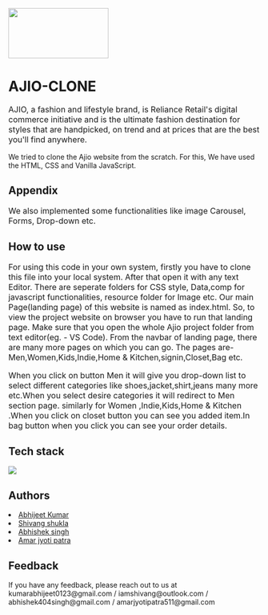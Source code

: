 <img src="https://static.punjabkesari.in/multimedia/2018_3image_12_58_137898755ajio-ll.jpg" style="width:200px;height:100px"><h1>AJIO-CLONE</h1>
<p style="font-size:16px">AJIO, a fashion and lifestyle brand, is Reliance Retail's digital commerce initiative and is the ultimate fashion destination for styles that are handpicked, on trend and at prices that are the best you'll find anywhere.
<p>We tried to clone the Ajio website from the scratch. For this, We have used the HTML, CSS and Vanilla JavaScript.</p>
<h2>Appendix</h2>
<p style="font-size:16px">We also implemented some functionalities like image Carousel, Forms, Drop-down etc.
<h2>How to use</h2>
<p style="font-size:16px">For using this code in your own system, firstly you have to clone this file into your local system. After that open it with any text Editor. There are seperate folders for CSS style, Data,comp for javascript functionalities, resource folder for Image etc. Our main Page(landing page) of this website is named as index.html. So, to view the project website on browser you have to run that landing page. Make sure that you open the whole Ajio project folder from text editor(eg. - VS Code). From the navbar of landing page, there are many more pages on which you can go. The pages are- Men,Women,Kids,Indie,Home & Kitchen,signin,Closet,Bag etc.</p>
<p style="font-size:16px" >When you click on button Men it will give you drop-down list to select different categories like shoes,jacket,shirt,jeans many more etc.When you select desire categories it will redirect to Men section page. similarly for Women ,Indie,Kids,Home & Kitchen .When you click on closet button you can see you added item.In bag button when you click you can see your order details.</p>
<h2>Tech stack</h2>
<!-- <p style="font-size:16px">HTML,CSS,JAVASCRIPT</p> -->
<img src="https://encrypted-tbn0.gstatic.com/images?q=tbn:ANd9GcQ_HBDJ-3-r65eQWAZ98i2JiUodLF1IRJryyElrHlkOt0HksN34M3xLKS4nn01HREJB3Vw&usqp=CAU">

<h2>Authors</h2>
<li><a style="border:none"href="https://github.com/Abhijeet9242">Abhijeet Kumar</a>
<li><a style="border:none"href="https://github.com/ManeyX">Shivang shukla</a>
<li><a style="border:none"href="https://github.com/Abhishek-015">Abhishek singh</a>
<li><a style="border:none"href="https://github.com/amarjyotipatra">Amar jyoti patra</a>
 <h2>Feedback</h2>
  <p>If you have any feedback, please reach out to us at kumarabhijeet0123@gmail.com / iamshivang@outlook.com / abhishek404singh@gmail.com / amarjyotipatra511@gmail.com</p>

